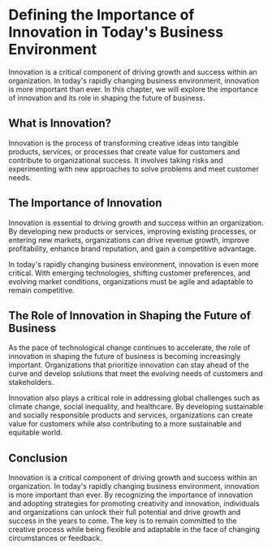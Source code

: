 # Defining the Importance of Innovation in Today's Business Environment

Innovation is a critical component of driving growth and success within an organization. In today's rapidly changing business environment, innovation is more important than ever. In this chapter, we will explore the importance of innovation and its role in shaping the future of business.

What is Innovation?
-------------------

Innovation is the process of transforming creative ideas into tangible products, services, or processes that create value for customers and contribute to organizational success. It involves taking risks and experimenting with new approaches to solve problems and meet customer needs.

The Importance of Innovation
----------------------------

Innovation is essential to driving growth and success within an organization. By developing new products or services, improving existing processes, or entering new markets, organizations can drive revenue growth, improve profitability, enhance brand reputation, and gain a competitive advantage.

In today's rapidly changing business environment, innovation is even more critical. With emerging technologies, shifting customer preferences, and evolving market conditions, organizations must be agile and adaptable to remain competitive.

The Role of Innovation in Shaping the Future of Business
--------------------------------------------------------

As the pace of technological change continues to accelerate, the role of innovation in shaping the future of business is becoming increasingly important. Organizations that prioritize innovation can stay ahead of the curve and develop solutions that meet the evolving needs of customers and stakeholders.

Innovation also plays a critical role in addressing global challenges such as climate change, social inequality, and healthcare. By developing sustainable and socially responsible products and services, organizations can create value for customers while also contributing to a more sustainable and equitable world.

Conclusion
----------

Innovation is a critical component of driving growth and success within an organization. In today's rapidly changing business environment, innovation is more important than ever. By recognizing the importance of innovation and adopting strategies for promoting creativity and innovation, individuals and organizations can unlock their full potential and drive growth and success in the years to come. The key is to remain committed to the creative process while being flexible and adaptable in the face of changing circumstances or feedback.
